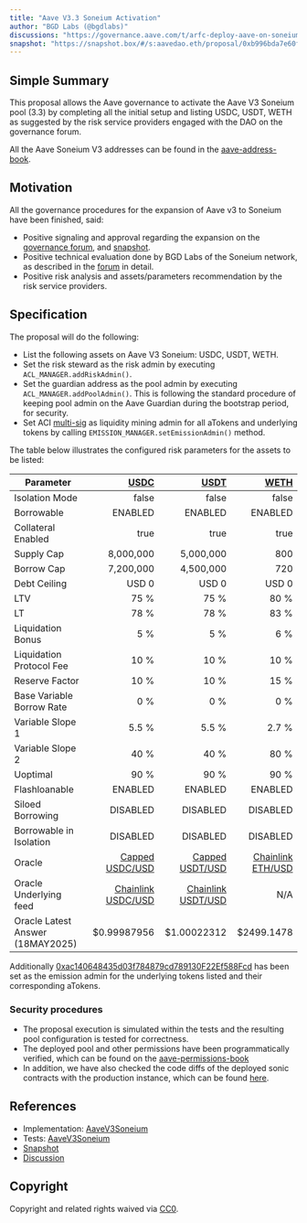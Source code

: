 ```yaml
---
title: "Aave V3.3 Soneium Activation"
author: "BGD Labs (@bgdlabs)"
discussions: "https://governance.aave.com/t/arfc-deploy-aave-on-soneium/21204/9"
snapshot: "https://snapshot.box/#/s:aavedao.eth/proposal/0xb996bda7e60f85de7f6f2d9f7f6c15ddddfbd871465d8f00b846f8ab014a5953"
---
```


## Simple Summary

This proposal allows the Aave governance to activate the Aave V3 Soneium pool (3.3) by completing all the initial setup and listing USDC, USDT, WETH as suggested by the risk service providers engaged with the DAO on the governance forum.

All the Aave Soneium V3 addresses can be found in the [aave-address-book](https://github.com/bgd-labs/aave-address-book/blob/18ac617a151d271c9c41d3565c8e4422d1fc6e18/src/AaveV3Soneium.sol).

## Motivation

All the governance procedures for the expansion of Aave v3 to Soneium have been finished, said:

- Positive signaling and approval regarding the expansion on the [governance forum](https://governance.aave.com/t/arfc-deploy-aave-on-soneium/21204), and [snapshot](https://snapshot.box/#/s:aavedao.eth/proposal/0xb996bda7e60f85de7f6f2d9f7f6c15ddddfbd871465d8f00b846f8ab014a5953).
- Positive technical evaluation done by BGD Labs of the Soneium network, as described in the [forum](https://governance.aave.com/t/bgd-aave-soneium-infrastructure-technical-evaluation/21968) in detail.
- Positive risk analysis and assets/parameters recommendation by the risk service providers.

## Specification

The proposal will do the following:

- List the following assets on Aave V3 Soneium: USDC, USDT, WETH.
- Set the risk steward as the risk admin by executing `ACL_MANAGER.addRiskAdmin()`.
- Set the guardian address as the pool admin by executing `ACL_MANAGER.addPoolAdmin()`. This is following the standard procedure of keeping pool admin on the Aave Guardian during the bootstrap period, for security.
- Set ACI [multi-sig](https://soneium.blockscout.com/address/0xac140648435d03f784879cd789130F22Ef588Fcd) as liquidity mining admin for all aTokens and underlying tokens by calling `EMISSION_MANAGER.setEmissionAdmin()` method.

The table below illustrates the configured risk parameters for the assets to be listed:

| Parameter                        |                                    [USDC](https://soneium.blockscout.com/address/0xbA9986D2381edf1DA03B0B9c1f8b00dc4AacC369) |               [USDT](https://soneium.blockscout.com/address/0x3A337a6adA9d885b6Ad95ec48F9b75f197b5AE35) |              [WETH](https://soneium.blockscout.com/address/0x4200000000000000000000000000000000000006) |
| -------------------------------- | ---------------------------------------------------------------------------------------------------------------------------: | ------------------------------------------------------------------------------------------------------: | -----------------------------------------------------------------------------------------------------: |
| Isolation Mode                   |                                                                                                                        false |                                                                                                   false |                                                                                                  false |
| Borrowable                       |                                                                                                                      ENABLED |                                                                                                 ENABLED |                                                                                                ENABLED |
| Collateral Enabled               |                                                                                                                         true |                                                                                                    true |                                                                                                   true |
| Supply Cap                       |                                                                                                                    8,000,000 |                                                                                               5,000,000 |                                                                                                    800 |
| Borrow Cap                       |                                                                                                                    7,200,000 |                                                                                               4,500,000 |                                                                                                    720 |
| Debt Ceiling                     |                                                                                                                        USD 0 |                                                                                                   USD 0 |                                                                                                  USD 0 |
| LTV                              |                                                                                                                         75 % |                                                                                                    75 % |                                                                                                   80 % |
| LT                               |                                                                                                                         78 % |                                                                                                    78 % |                                                                                                   83 % |
| Liquidation Bonus                |                                                                                                                          5 % |                                                                                                     5 % |                                                                                                    6 % |
| Liquidation Protocol Fee         |                                                                                                                         10 % |                                                                                                    10 % |                                                                                                   10 % |
| Reserve Factor                   |                                                                                                                         10 % |                                                                                                    10 % |                                                                                                   15 % |
| Base Variable Borrow Rate        |                                                                                                                          0 % |                                                                                                     0 % |                                                                                                    0 % |
| Variable Slope 1                 |                                                                                                                        5.5 % |                                                                                                   5.5 % |                                                                                                  2.7 % |
| Variable Slope 2                 |                                                                                                                         40 % |                                                                                                    40 % |                                                                                                   80 % |
| Uoptimal                         |                                                                                                                         90 % |                                                                                                    90 % |                                                                                                   90 % |
| Flashloanable                    |                                                                                                                      ENABLED |                                                                                                 ENABLED |                                                                                                ENABLED |
| Siloed Borrowing                 |                                                                                                                     DISABLED |                                                                                                DISABLED |                                                                                               DISABLED |
| Borrowable in Isolation          |                                                                                                                     DISABLED |                                                                                                DISABLED |                                                                                               DISABLED |
| Oracle                           | [Capped USDC/USD](https://soneium.blockscout.com/address/0xe9d6696fc74a8ef545d2c9c842f820763407e778?tab=read_write_contract) |    [Capped USDT/USD](https://soneium.blockscout.com/address/0x01bcEb741614D4388028EaF3284DCB04386c30D2) | [Chainlink ETH/USD](https://soneium.blockscout.com/address/0x291cF980BA12505D65ee01BDe0882F1d5e533525) |
| Oracle Underlying feed           |                      [Chainlink USDC/USD](https://soneium.blockscout.com/address/0x46522a7fD5bD5E7aaFF862C17E116152e07d7158) | [Chainlink USDT/USD](https://soneium.blockscout.com/address/0xE92d289831823c96C22592952C1cfA2584a65038) |                                                                                                    N/A |
| Oracle Latest Answer (18MAY2025) |                                                                                                                  $0.99987956 |                                                                                             $1.00022312 |                                                                                             $2499.1478 |

Additionally [0xac140648435d03f784879cd789130F22Ef588Fcd](https://soneium.blockscout.com/address/0xac140648435d03f784879cd789130F22Ef588Fcd) has been set as the emission admin for the underlying tokens listed and their corresponding aTokens.

### Security procedures

- The proposal execution is simulated within the tests and the resulting pool configuration is tested for correctness.
- The deployed pool and other permissions have been programmatically verified, which can be found on the [aave-permissions-book](TODO)
- In addition, we have also checked the code diffs of the deployed sonic contracts with the production instance, which can be found [here](https://github.com/bgd-labs/aave-v3-origin/pull/58).

## References

- Implementation: [AaveV3Soneium](https://github.com/bgd-labs/aave-proposals-v3/blob/main/src/20250518_AaveV3Soneium_AaveV33SoneiumActivation/AaveV3Soneium_AaveV33SoneiumActivation_20250518.sol)
- Tests: [AaveV3Soneium](https://github.com/bgd-labs/aave-proposals-v3/blob/main/src/20250518_AaveV3Soneium_AaveV33SoneiumActivation/AaveV3Soneium_AaveV33SoneiumActivation_20250518.t.sol)
- [Snapshot](https://snapshot.box/#/s:aavedao.eth/proposal/0xb996bda7e60f85de7f6f2d9f7f6c15ddddfbd871465d8f00b846f8ab014a5953)
- [Discussion](https://governance.aave.com/t/arfc-deploy-aave-on-soneium/21204/9)

## Copyright

Copyright and related rights waived via [CC0](https://creativecommons.org/publicdomain/zero/1.0/).
